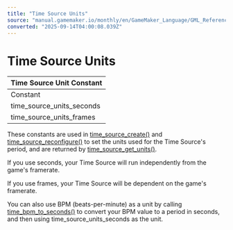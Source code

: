 ```yaml
---
title: "Time Source Units"
source: "manual.gamemaker.io/monthly/en/GameMaker_Language/GML_Reference/Time_Sources/Time_Source_Units.htm"
converted: "2025-09-14T04:00:08.039Z"
---
```


# Time Source Units

| Time Source Unit Constant |
| --- |
| Constant | Description | Value |
| time_source_units_seconds | Use seconds for the Time Source period (frame-independent) | 0 |
| time_source_units_frames | Use frames for the Time Source period (frame-dependent) | 1 |

These constants are used in [time\_source\_create()](time_source_create.md) and [time\_source\_reconfigure()](time_source_reconfigure.md) to set the units used for the Time Source's period, and are returned by [time\_source\_get\_units()](time_source_get_units.md).

If you use seconds, your Time Source will run independently from the game's framerate.

If you use frames, your Time Source will be dependent on the game's framerate.

You can also use BPM (beats-per-minute) as a unit by calling [time\_bpm\_to\_seconds()](time_bpm_to_seconds.md) to convert your BPM value to a period in seconds, and then using time\_source\_units\_seconds as the unit.